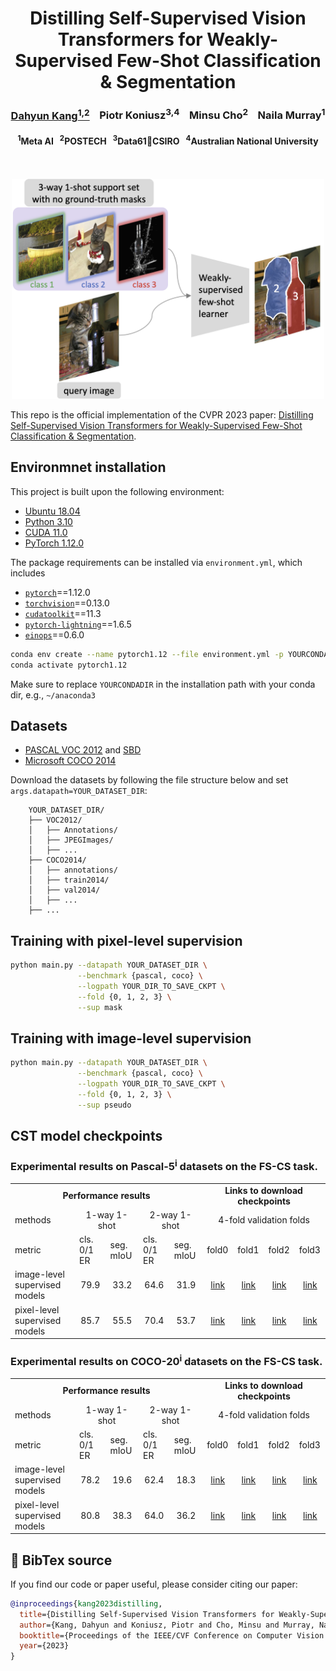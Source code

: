 <div align="center">
  <h1> Distilling Self-Supervised Vision Transformers for Weakly-Supervised Few-Shot Classification & Segmentation </h1>
</div>

<div align="center">
  <h3><a href=http://dahyun-kang.github.io>Dahyun Kang<sup>1,2</sup></a> &nbsp;&nbsp; Piotr Koniusz<sup>3,4</sup> &nbsp;&nbsp; Minsu Cho<sup>2</sup> &nbsp;&nbsp; Naila Murray<sup>1</sup> </h3>
  <h4> <sup>1</sup>Meta AI &nbsp; <sup>2</sup>POSTECH &nbsp; <sup>3</sup>Data61🖤CSIRO &nbsp; <sup>4</sup>Australian National University</h4>
</div>
<br />


</div>
<br />

<div align="center">
  <img src="data/assets/teaser.png" alt="result" width="500"/>
</div>

This repo is the official implementation of the CVPR 2023 paper: [Distilling Self-Supervised Vision Transformers for Weakly-Supervised Few-Shot Classification & Segmentation](https://openaccess.thecvf.com/content/CVPR2023/papers/Kang_Distilling_Self-Supervised_Vision_Transformers_for_Weakly-Supervised_Few-Shot_Classification__Segmentation_CVPR_2023_paper.pdf).



## Environmnet installation
This project is built upon the following environment:
* [Ubuntu 18.04](https://ubuntu.com/download)
* [Python 3.10](https://pytorch.org)
* [CUDA 11.0](https://developer.nvidia.com/cuda-toolkit)
* [PyTorch 1.12.0](https://pytorch.org)

The package requirements can be installed via `environment.yml`, which includes
* [`pytorch`](https://pytorch.org)==1.12.0
* [`torchvision`](https://pytorch.org/vision/stable/index.html)==0.13.0
* [`cudatoolkit`](https://developer.nvidia.com/cuda-toolkit)==11.3
* [`pytorch-lightning`](https://www.pytorchlightning.ai/)==1.6.5
* [`einops`](https://einops.rocks/pytorch-examples.html)==0.6.0
```bash
conda env create --name pytorch1.12 --file environment.yml -p YOURCONDADIR/envs/pytorch1.12
conda activate pytorch1.12
```
Make sure to replace `YOURCONDADIR` in the installation path with your conda dir, e.g., `~/anaconda3`

## Datasets
* [PASCAL VOC 2012](http://host.robots.ox.ac.uk/pascal/VOC/voc2012/) and [SBD](http://home.bharathh.info/pubs/codes/SBD/download.html)
* [Microsoft COCO 2014](https://cocodataset.org/#download)

Download the datasets by following the file structure below and set `args.datapath=YOUR_DATASET_DIR`:

```
    YOUR_DATASET_DIR/
    ├── VOC2012/
    │   ├── Annotations/
    │   ├── JPEGImages/
    │   ├── ...
    ├── COCO2014/
    │   ├── annotations/
    │   ├── train2014/
    │   ├── val2014/
    │   ├── ...
    ├── ...
```



## Training with pixel-level supervision
```bash
python main.py --datapath YOUR_DATASET_DIR \
               --benchmark {pascal, coco} \
               --logpath YOUR_DIR_TO_SAVE_CKPT \
               --fold {0, 1, 2, 3} \
               --sup mask
```

## Training with image-level supervision
```bash
python main.py --datapath YOUR_DATASET_DIR \
               --benchmark {pascal, coco} \
               --logpath YOUR_DIR_TO_SAVE_CKPT \
               --fold {0, 1, 2, 3} \
               --sup pseudo
```


## CST model checkpoints
### Experimental results on Pascal-5<sup>i</sup> datasets on the FS-CS task.

<table>
  <tr>
    <td colspan="5" align="center"><strong>Performance results</strong></td>
    <td colspan="4" align="center"><strong>Links to download checkpoints</strong></td>
  </tr>
  <tr>
    <td>methods</td>
    <td colspan="2" align="center">1-way 1-shot</td>
    <td colspan="2" align="center">2-way 1-shot</td>
    <td colspan="4" align="center">4-fold validation folds</td>
  </tr>
  <tr>
    <td>metric</td>
    <td>cls. 0/1 ER</td>
    <td>seg. mIoU</td>
    <td>cls. 0/1 ER</td>
    <td>seg. mIoU</td>
    <td>fold0</td>
    <td>fold1</td>
    <td>fold2</td>
    <td>fold3</td>
  </tr>
  <tr>
    <td>image-level supervised models</td>
    <td align="center">79.9</td>
    <td align="center">33.2</td>
    <td align="center">64.6</td>
    <td align="center">31.9</td>
    <td align="center"><a href="https://postechackr-my.sharepoint.com/:u:/g/personal/kjdr86_postech_ac_kr/EU5xRov2iCJJpLUQKYbv03sBoiKwPIZSiN1L6WQrcRLUZQ?e=mwL8d5">link</a></td>
    <td align="center"><a href="https://postechackr-my.sharepoint.com/:u:/g/personal/kjdr86_postech_ac_kr/Ef7Bm_EADmNMlItMl5CQJdkBKRkJiEvGgJ2T9HxRjOXjPg?e=1tj7Bd">link</a></td>
    <td align="center"><a href="https://postechackr-my.sharepoint.com/:u:/g/personal/kjdr86_postech_ac_kr/EbVKNOyQsr9PhAz2jmxP0mcBnJ382EcQa2pPsDyVEsBKRw?e=Drb32z">link</a></td>
    <td align="center"><a href="https://postechackr-my.sharepoint.com/:u:/g/personal/kjdr86_postech_ac_kr/EWSQGWfwuLpLr6OyQ4te7l4BvEli29Qx-516w9XEjPcslg?e=eXdbKs">link</a></td>
  </tr>
  <tr>
    <td>pixel-level supervised models</td>
    <td align="center">85.7</td>
    <td align="center">55.5</td>
    <td align="center">70.4</td>
    <td align="center">53.7</td>
    <td align="center"><a href="https://postechackr-my.sharepoint.com/:u:/g/personal/kjdr86_postech_ac_kr/EWq-xcsRwOlOldLVMxET_qUBeiGZ5ze5qwUKX6ps_slACQ?e=cDtHrl">link</a></td>
    <td align="center"><a href="https://postechackr-my.sharepoint.com/:u:/g/personal/kjdr86_postech_ac_kr/Efd7SEl407FEpMhej3KZa70B9LJTTUW3zjeA3nNf2c53jQ?e=CIiieA">link</a></td>
    <td align="center"><a href="https://postechackr-my.sharepoint.com/:u:/g/personal/kjdr86_postech_ac_kr/EUj-HDidKThEsOrTNIzLESIBlz2GTQANTtaibzs4m9s5cw?e=hmQp04">link</a></td>
    <td align="center"><a href="https://postechackr-my.sharepoint.com/:u:/g/personal/kjdr86_postech_ac_kr/Ea58qL-18fdIn11KfBNFvIcBsx-hJ6pkxoUSfQh4kTnQMw?e=6w8XDt">link</a></td>
  </tr>
</table>


### Experimental results on COCO-20<sup>i</sup> datasets on the FS-CS task.

<table>
  <tr>
    <td colspan="5" align="center"><strong>Performance results</strong></td>
    <td colspan="4" align="center"><strong>Links to download checkpoints</strong></td>
  </tr>
  <tr>
    <td>methods</td>
    <td colspan="2" align="center">1-way 1-shot</td>
    <td colspan="2" align="center">2-way 1-shot</td>
    <td colspan="4" align="center">4-fold validation folds</td>
  </tr>
  <tr>
    <td>metric</td>
    <td>cls. 0/1 ER</td>
    <td>seg. mIoU</td>
    <td>cls. 0/1 ER</td>
    <td>seg. mIoU</td>
    <td>fold0</td>
    <td>fold1</td>
    <td>fold2</td>
    <td>fold3</td>
  </tr>
  <tr>
    <td>image-level supervised models</td>
    <td align="center">78.2</td>
    <td align="center">19.6</td>
    <td align="center">62.4</td>
    <td align="center">18.3</td>
    <td align="center"><a href="https://postechackr-my.sharepoint.com/:u:/g/personal/kjdr86_postech_ac_kr/EVzV4jVY_7xJs9fQNetBPdwBo9O213fPNVjvuCUm_luQcw?e=pCcava">link</a></td>
    <td align="center"><a href="https://postechackr-my.sharepoint.com/:u:/g/personal/kjdr86_postech_ac_kr/Ebkw496aa4ZOi_VTrDRGDX0BL0sQgYU6rLtmgyXP8i8rmg?e=syBGkn">link</a></td>
    <td align="center"><a href="https://postechackr-my.sharepoint.com/:u:/g/personal/kjdr86_postech_ac_kr/ERySff4YIw9NvPd6hQmood0BQaDij_XNoUbAdWCgHRlo2Q?e=bgtmds">link</a></td>
    <td align="center"><a href="https://postechackr-my.sharepoint.com/:u:/g/personal/kjdr86_postech_ac_kr/EUJQGlJfH6xFl5wX1Lh54sEBzWXQoXPOdsL1w05AuLrgzw?e=zi6tFS">link</a></td>
  </tr>
  <tr>
    <td>pixel-level supervised models</td>
    <td align="center">80.8</td>
    <td align="center">38.3</td>
    <td align="center">64.0</td>
    <td align="center">36.2</td>
    <td align="center"><a href="https://postechackr-my.sharepoint.com/:u:/g/personal/kjdr86_postech_ac_kr/EVIFvKLXlG9FrUFiDG_wWSMBaG3fTiuwubvVCcmLP7a2Ew?e=rr1FZ2">link</a></td>
    <td align="center"><a href="https://postechackr-my.sharepoint.com/:u:/g/personal/kjdr86_postech_ac_kr/ETuAEZjSdVhCrfddyzrLMm0BpNtO-ekrlMD-MbzE43_IlA?e=dlRAgd">link</a></td>
    <td align="center"><a href="https://postechackr-my.sharepoint.com/:u:/g/personal/kjdr86_postech_ac_kr/EYpaIayMcB1Hob9owUULluAB3bA6yxIEpRa36awD_mPETg?e=eFmC2v">link</a></td>
    <td align="center"><a href="https://postechackr-my.sharepoint.com/:u:/g/personal/kjdr86_postech_ac_kr/EfmmpQtDIdZDiSj2WTmvoksBDWvYtfkZfry4PbIUisw8Jg?e=SFHdGU">link</a></td>
  </tr>
</table>




## :scroll: BibTex source
If you find our code or paper useful, please consider citing our paper:

```BibTeX
@inproceedings{kang2023distilling,
  title={Distilling Self-Supervised Vision Transformers for Weakly-Supervised Few-Shot Classification \& Segmentation},
  author={Kang, Dahyun and Koniusz, Piotr and Cho, Minsu and Murray, Naila},
  booktitle={Proceedings of the IEEE/CVF Conference on Computer Vision and Pattern Recognition},
  year={2023}
}
```

